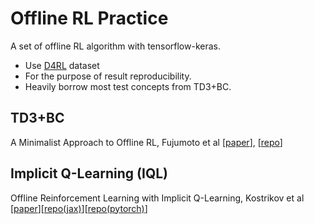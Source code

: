 # Offline RL Practice
A set of offline RL algorithm with tensorflow-keras. 
- Use [D4RL](https://github.com/rail-berkeley/d4rl) dataset
- For the purpose of result reproducibility.
- Heavily borrow most test concepts from TD3+BC.

## TD3+BC 
A Minimalist Approach to Offline RL, Fujumoto et al [[paper](https://arxiv.org/abs/2106.06860)], [[repo](https://github.com/sfujim/TD3_BC)]

## Implicit Q-Learning (IQL)
Offline Reinforcement Learning with Implicit Q-Learning, Kostrikov et al [[paper](https://arxiv.org/abs/2110.06169)][[repo(jax)](https://github.com/ikostrikov/implicit_q_learning)][[repo(pytorch)](https://github.com/BY571/Implicit-Q-Learning)]
